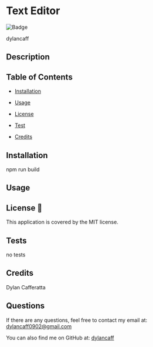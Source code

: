 # Text Editor
  
![Badge](https://img.shields.io/badge/License-MIT-blue.svg)

dylancaff

## Description 



## Table of Contents 

- [Installation](#installation-)

- [Usage](#info-)

- [License](#license-📝)

- [Test](#tests-)

- [Credits](#contributing-)

## Installation 


npm run build


## Usage 





## License 📝
This application is covered by the MIT license.


## Tests 


no tests


## Credits 


Dylan Cafferatta


## Questions 


If there are any questions, feel free to contact my email at: dylancaff0902@gmail.com


You can also find me on GitHub at: [dylancaff](https://www.github.com/dylancaff)

 
